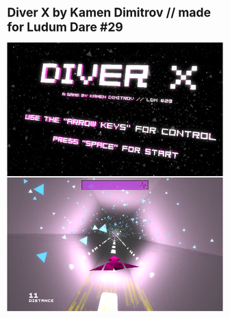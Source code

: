 Diver X by Kamen Dimitrov // made for Ludum Dare #29
======
![image](main.png)
![image](screen0.png)


